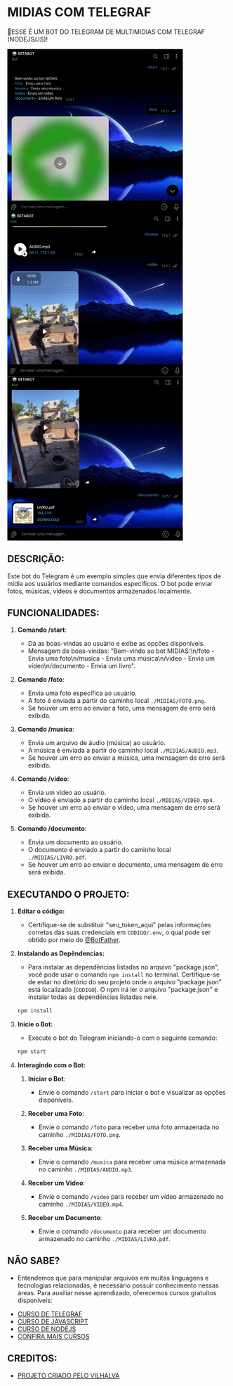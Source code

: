 # MIDIAS COM TELEGRAF
🤤ESSE É UM BOT DO TELEGRAM DE MULTIMIDIAS COM TELEGRAF (NODEJS/JS)!

<img src="./IMAGENS/FOTO_1.png" align="center" width="400"> <br>
<img src="./IMAGENS/FOTO_2.png" align="center" width="400"> <br>
<img src="./IMAGENS/FOTO_3.png" align="center" width="400"> <br>

## DESCRIÇÃO:
Este bot do Telegram é um exemplo simples que envia diferentes tipos de mídia aos usuários mediante comandos específicos. O bot pode enviar fotos, músicas, vídeos e documentos armazenados localmente. 

## FUNCIONALIDADES:
1. **Comando /start**:
   - Dá as boas-vindas ao usuário e exibe as opções disponíveis.
   - Mensagem de boas-vindas: "Bem-vindo ao bot MIDIAS:\n/foto - Envia uma foto\n/musica - Envia uma música\n/video - Envia um vídeo\n/documento - Envia um livro".

2. **Comando /foto**:
   - Envia uma foto específica ao usuário.
   - A foto é enviada a partir do caminho local `./MIDIAS/FOTO.png`.
   - Se houver um erro ao enviar a foto, uma mensagem de erro será exibida.

3. **Comando /musica**:
   - Envia um arquivo de áudio (música) ao usuário.
   - A música é enviada a partir do caminho local `./MIDIAS/AUDIO.mp3`.
   - Se houver um erro ao enviar a música, uma mensagem de erro será exibida.

4. **Comando /video**:
   - Envia um vídeo ao usuário.
   - O vídeo é enviado a partir do caminho local `./MIDIAS/VIDEO.mp4`.
   - Se houver um erro ao enviar o vídeo, uma mensagem de erro será exibida.

5. **Comando /documento**:
   - Envia um documento ao usuário.
   - O documento é enviado a partir do caminho local `./MIDIAS/LIVRO.pdf`.
   - Se houver um erro ao enviar o documento, uma mensagem de erro será exibida.

## EXECUTANDO O PROJETO:
1. **Editar o código:**
   - Certifique-se de substituir "seu_token_aqui" pelas informações corretas das suas credenciais em `CODIGO/.env`, o qual pode ser obtido por meio do [@BotFather](https://t.me/BotFather).
   
2. **Instalando as Depêndencias:**
   - Para instalar as dependências listadas no arquivo "package.json", você pode usar o comando `npm install` no terminal. Certifique-se de estar no diretório do seu projeto onde o arquivo "package.json" está localizado (`CODIGO`). O npm irá ler o arquivo "package.json" e instalar todas as dependências listadas nele. 

   ```bash
   npm install
   ```

3. **Inicie o Bot:**
   - Execute o bot do Telegram iniciando-o com o seguinte comando:
    ```bash
    npm start
    ```

4. **Interagindo com o Bot:**
   1. **Iniciar o Bot**:
      - Envie o comando `/start` para iniciar o bot e visualizar as opções disponíveis.

   2. **Receber uma Foto**:
      - Envie o comando `/foto` para receber uma foto armazenada no caminho `./MIDIAS/FOTO.png`.

   3. **Receber uma Música**:
      - Envie o comando `/musica` para receber uma música armazenada no caminho `./MIDIAS/AUDIO.mp3`.

   4. **Receber um Vídeo**:
      - Envie o comando `/video` para receber um vídeo armazenado no caminho `./MIDIAS/VIDEO.mp4`.

   5. **Receber um Documento**:
      - Envie o comando `/documento` para receber um documento armazenado no caminho `./MIDIAS/LIVRO.pdf`.

## NÃO SABE?
- Entendemos que para manipular arquivos em muitas linguagens e tecnologias relacionadas, é necessário possuir conhecimento nessas áreas. Para auxiliar nesse aprendizado, oferecemos cursos gratuitos disponíveis:
* [CURSO DE TELEGRAF](https://github.com/VILHALVA/CURSO-DE-TELEGRAF)
* [CURSO DE JAVASCRIPT](https://github.com/VILHALVA/CURSO-DE-JAVASCRIPT)
* [CURSO DE NODEJS](https://github.com/VILHALVA/CURSO-DE-NODEJS)
* [CONFIRA MAIS CURSOS](https://github.com/VILHALVA?tab=repositories&q=+topic:CURSO)

## CREDITOS:
- [PROJETO CRIADO PELO VILHALVA](https://github.com/VILHALVA)

